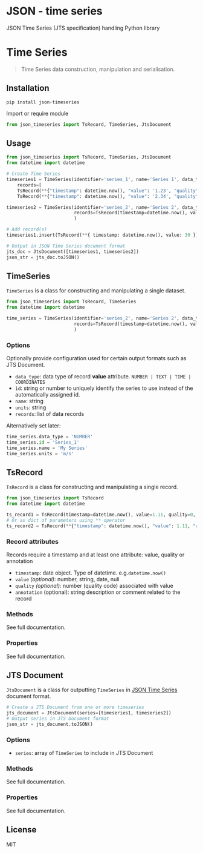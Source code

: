 # JSON - time series
JSON Time Series (JTS specification) handling Python library

# Time Series

> Time Series data construction, manipulation and serialisation.

## Installation

```shell
pip install json-timeseries
```

Import or require module
```python
from json_timeseries import TsRecord, TimeSeries, JtsDocument
```

## Usage

```python
from json_timeseries import TsRecord, TimeSeries, JtsDocument
from datetime import datetime

# Create Time Series
timeseries1 = TimeSeries(identifier='series_1', name='Series 1', data_type='NUMBER', 
    records=[
    TsRecord(**{"timestamp": datetime.now(), "value": '1.23', "quality": 192, "annotation": 'comment'}),
    TsRecord(**{"timestamp": datetime.now(), "value": '2.34', "quality": 245, "annotation": 'comment number 2'})])

timeseries2 = TimeSeries(identifier='series_2', name='Series 2', data_type='NUMBER', units="C", 
                         records=TsRecord(timestamp=datetime.now(), value=1.11, quality=111, annotation="comment ts2 111")
                         )

# Add record(s)
timeseries1.insert(TsRecord(**{ timestamp: datetime.now(), value: 30 }))

# Output in JSON Time Series document format
jts_doc = JtsDocument([timeseries1, timeseries2])
json_str = jts_doc.toJSON()
````

## TimeSeries
`TimeSeries` is a class for constructing and manipulating a single dataset.

```python
from json_timeseries import TsRecord, TimeSeries
from datetime import datetime

time_series = TimeSeries(identifier='series_2', name='Series 2', data_type='NUMBER', units="m/s", 
                         records=TsRecord(timestamp=datetime.now(), value=1.11, quality=0, annotation="example comment")
                         )
```
### Options
Optionally provide configuration used for certain output formats such as JTS Document. 
- `data_type`: data type of record **value** attribute. `NUMBER | TEXT | TIME | COORDINATES`
- `id`: string or number to uniquely identify the series to use instead of the automatically assigned id.
- `name`: string
- `units`: string
- `records`: list of data records
  
Alternatively set later:
```python
time_series.data_type = 'NUMBER'
time_series.id = 'Series_1'
time_series.name = 'My Series'
time_series.units = 'm/s'
```

## TsRecord
`TsRecord` is a class for constructing and manipulating a single record.

```python
from json_timeseries import TsRecord
from datetime import datetime

ts_record1 = TsRecord(timestamp=datetime.now(), value=1.11, quality=0, annotation="example comment")
# Or as dict of parameters using ** operator
ts_record2 = TsRecord(**{"timestamp": datetime.now(), "value": 1.11, "quality": 0, "annotation": 'example comment'})
```
### Record attributes
Records require a timestamp and at least one attribute: value, quality or annotation
- `timestamp`: date object. Type of datetime. e.g.`datetime.now()`
- `value` *(optional)*:  number, string, date, null
- `quality` *(optional)*: number (quality code) associated with value
- `annotation` (optional): string description or comment related to the record

### Methods 

See full documentation.

### Properties

See full documentation.



## JTS Document

`JtsDocument` is a class for outputting `TimeSeries` in 
[JSON Time Series](https://docs.eagle.io/en/latest/reference/historic/jts.html) document format.


```python
# Create a JTS Document from one or more timeseries
jts_document = JtsDocument(series=[timeseries1, timeseries2])
# Output series in JTS Document format
json_str = jts_document.toJSON()
```

### Options

- `series`: array of `TimeSeries` to include in JTS Document

### Methods 

See full documentation.

### Properties

See full documentation.

## License
MIT